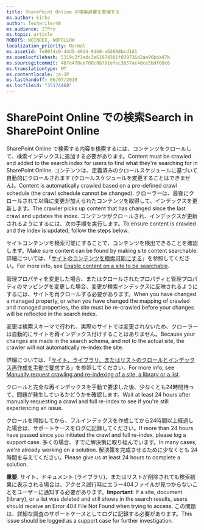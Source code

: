 ```yaml
---
title: SharePoint Online の検索辞書を管理する
ms.author: kirks
author: Techwriter40
ms.audience: ITPro
ms.topic: article
ROBOTS: NOINDEX, NOFOLLOW
localization_priority: Normal
ms.assetid: fe00f4c0-44d5-49d4-9db0-a62698bcd1d1
ms.openlocfilehash: 5319c2f1edc3e61074301f039736d2aa96bda47b
ms.sourcegitcommit: 4b7e478ce700c0b781efec3857ac4dce5bdf00c6
ms.translationtype: MT
ms.contentlocale: ja-JP
ms.lasthandoff: 06/07/2019
ms.locfileid: "35174468"
---
```

# <a name="search-in-sharepoint-online"></a><span data-ttu-id="52e4a-102">SharePoint Online での検索</span><span class="sxs-lookup"><span data-stu-id="52e4a-102">Search in SharePoint Online</span></span>

<span data-ttu-id="52e4a-103">SharePoint Online で検索する内容を検索するには、コンテンツをクロールして、検索インデックスに追加する必要があります。</span><span class="sxs-lookup"><span data-stu-id="52e4a-103">Content must be crawled and added to the search index for users to find what they're searching for in SharePoint Online.</span></span> <span data-ttu-id="52e4a-104">コンテンツは、定義済みのクロールスケジュールに基づいて自動的にクロールされます (クロールスケジュールを変更することはできません)。</span><span class="sxs-lookup"><span data-stu-id="52e4a-104">Content is automatically crawled based on a pre-defined crawl schedule (the crawl schedule cannot be changed).</span></span> <span data-ttu-id="52e4a-105">クローラーは、最後にクロールされて以降に変更が加えられたコンテンツを取得して、インデックスを更新します。</span><span class="sxs-lookup"><span data-stu-id="52e4a-105">The crawler picks up content that has changed since the last crawl and updates the index.</span></span> <span data-ttu-id="52e4a-106">コンテンツがクロールされ、インデックスが更新されるようにするには、次の手順を実行します。</span><span class="sxs-lookup"><span data-stu-id="52e4a-106">To ensure content is crawled and the index is updated, follow the steps below.</span></span>

<span data-ttu-id="52e4a-107">サイトコンテンツを検索可能にすることで、コンテンツを検出できることを確認します。</span><span class="sxs-lookup"><span data-stu-id="52e4a-107">Make sure content can be found by making site content searchable.</span></span> <span data-ttu-id="52e4a-108">詳細については、「[サイトのコンテンツを検索可能にする](https://docs.microsoft.com/sharepoint/make-site-content-searchable)」を参照してください。</span><span class="sxs-lookup"><span data-stu-id="52e4a-108">For more info, see [Enable content on a site to be searchable](https://docs.microsoft.com/sharepoint/make-site-content-searchable).</span></span>

<span data-ttu-id="52e4a-109">管理プロパティを変更した場合、またはクロールされたプロパティと管理プロパティのマッピングを変更した場合、変更が検索インデックスに反映されるようにするには、サイトを再クロールする必要があります。</span><span class="sxs-lookup"><span data-stu-id="52e4a-109">When you have changed a managed property, or when you have changed the mapping of crawled and managed properties, the site must be re-crawled before your changes will be reflected in the search index.</span></span> 

<span data-ttu-id="52e4a-110">変更は検索スキーマで行われ、実際のサイトでは変更されないため、クローラーは自動的にサイトを再インデックス付けすることはありません。</span><span class="sxs-lookup"><span data-stu-id="52e4a-110">Because your changes are made in the search schema, and not to the actual site, the crawler will not automatically re-index the site.</span></span> 

<span data-ttu-id="52e4a-111">詳細については、「[サイト、ライブラリ、またはリストのクロールとインデックス再作成を手動で要求](https://docs.microsoft.com/sharepoint/crawl-site-conten)する」を参照してください。</span><span class="sxs-lookup"><span data-stu-id="52e4a-111">For more info, see [Manually request crawling and re-indexing of a site, a library or a list](https://docs.microsoft.com/sharepoint/crawl-site-conten).</span></span>

 <span data-ttu-id="52e4a-112">クロールと完全な再インデックスを手動で要求した後、少なくとも24時間待って、問題が発生しているかどうかを確認します。</span><span class="sxs-lookup"><span data-stu-id="52e4a-112">Wait at least 24 hours after manually requesting a crawl and full re-index to see if you're still experiencing an issue.</span></span> 

<span data-ttu-id="52e4a-113">クロールを開始してから、フルインデックスを作成してから24時間以上経過した場合は、サポートケースをログに記録してください。</span><span class="sxs-lookup"><span data-stu-id="52e4a-113">If more than 24 hours have passed since you initiated the crawl and full re-index, please log a support case.</span></span> <span data-ttu-id="52e4a-114">多くの場合、すでに解決策に取り組んでいます。</span><span class="sxs-lookup"><span data-stu-id="52e4a-114">In many cases, we're already working on a solution.</span></span> <span data-ttu-id="52e4a-115">解決策を完成させるために少なくとも 24 時間を与えてください。</span><span class="sxs-lookup"><span data-stu-id="52e4a-115">Please give us at least 24 hours to complete a solution.</span></span>

<span data-ttu-id="52e4a-116">**重要**: サイト、ドキュメント (ライブラリ)、またはリストが削除されても検索結果に表示される場合は、アクセス試行時にエラー404ファイルが見つからないことをユーザーに通知する必要があります。</span><span class="sxs-lookup"><span data-stu-id="52e4a-116">**Important**: If a site, document (library), or a list was deleted and still shows in the search results, users should receive an Error 404 File Not Found when trying to access.</span></span> <span data-ttu-id="52e4a-117">この問題は、詳細な調査のサポートケースとしてログに記録する必要があります。</span><span class="sxs-lookup"><span data-stu-id="52e4a-117">This issue should be logged as a support case for further investigation.</span></span> 



